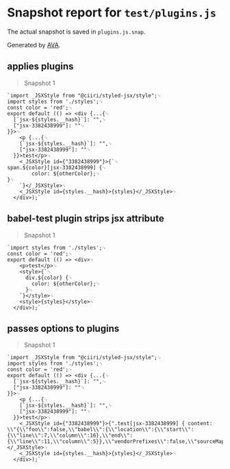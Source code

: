 # Snapshot report for `test/plugins.js`

The actual snapshot is saved in `plugins.js.snap`.

Generated by [AVA](https://ava.li).

## applies plugins

> Snapshot 1

    `import _JSXStyle from "@ciiri/styled-jsx/style";␊
    import styles from './styles';␊
    const color = 'red';␊
    export default (() => <div {...{␊
      [`jsx-${styles.__hash}`]: "",␊
      ["jsx-3382438999"]: ""␊
    }}>␊
        <p {...{␊
        [`jsx-${styles.__hash}`]: "",␊
        ["jsx-3382438999"]: ""␊
      }}>test</p>␊
        <_JSXStyle id={"3382438999"}>{`␊
    span.${color}[jsx-3382438999] {␊
            color: ${otherColor};␊
    }␊
        `}</_JSXStyle>␊
        <_JSXStyle id={styles.__hash}>{styles}</_JSXStyle>␊
      </div>);`

## babel-test plugin strips jsx attribute

> Snapshot 1

    `import styles from './styles';␊
    const color = 'red';␊
    export default (() => <div>␊
        <p>test</p>␊
        <style>{`␊
          div.${color} {␊
            color: ${otherColor};␊
          }␊
        `}</style>␊
        <style>{styles}</style>␊
      </div>);`

## passes options to plugins

> Snapshot 1

    `import _JSXStyle from "@ciiri/styled-jsx/style";␊
    import styles from './styles';␊
    const color = 'red';␊
    export default (() => <div {...{␊
      [`jsx-${styles.__hash}`]: "",␊
      ["jsx-3382438999"]: ""␊
    }}>␊
        <p {...{␊
        [`jsx-${styles.__hash}`]: "",␊
        ["jsx-3382438999"]: ""␊
      }}>test</p>␊
        <_JSXStyle id={"3382438999"}>{".test[jsx-3382438999] { content: \\"{\\"foo\\":false,\\"babel\\":{\\"location\\":{\\"start\\":{\\"line\\":7,\\"column\\":16},\\"end\\":{\\"line\\":11,\\"column\\":5}},\\"vendorPrefixes\\":false,\\"sourceMaps\\":false,\\"isGlobal\\":false}}\\";\\n}"}</_JSXStyle>␊
        <_JSXStyle id={styles.__hash}>{styles}</_JSXStyle>␊
      </div>);`

